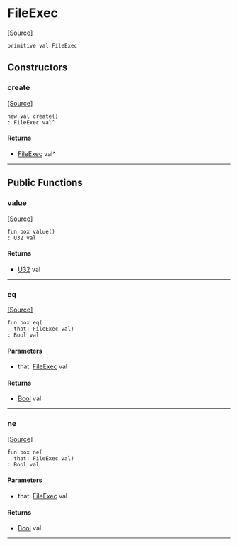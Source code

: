 # FileExec
<span class="source-link">[[Source]](src/files/file_caps.md#L-0-48)</span>
```pony
primitive val FileExec
```

## Constructors

### create
<span class="source-link">[[Source]](src/files/file_caps.md#L-0-48)</span>


```pony
new val create()
: FileExec val^
```

#### Returns

* [FileExec](files-FileExec.md) val^

---

## Public Functions

### value
<span class="source-link">[[Source]](src/files/file_caps.md#L-0-49)</span>


```pony
fun box value()
: U32 val
```

#### Returns

* [U32](builtin-U32.md) val

---

### eq
<span class="source-link">[[Source]](src/files/file_caps.md#L-0-49)</span>


```pony
fun box eq(
  that: FileExec val)
: Bool val
```
#### Parameters

*   that: [FileExec](files-FileExec.md) val

#### Returns

* [Bool](builtin-Bool.md) val

---

### ne
<span class="source-link">[[Source]](src/files/file_caps.md#L-0-49)</span>


```pony
fun box ne(
  that: FileExec val)
: Bool val
```
#### Parameters

*   that: [FileExec](files-FileExec.md) val

#### Returns

* [Bool](builtin-Bool.md) val

---

